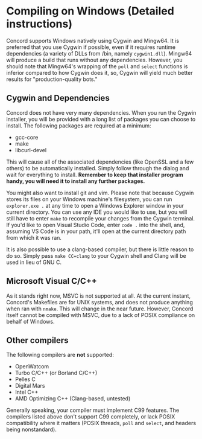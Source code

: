 # Compiling on Windows (Detailed instructions)

Concord supports Windows natively using Cygwin and Mingw64. It is preferred 
that you use Cygwin if possible, even if it requires runtime dependencies 
(a variety of DLLs from /bin, namely `cygwin1.dll`). Mingw64 will produce a 
build that runs without any dependencies. However, you should note that
Mingw64's wrapping of the `poll` and `select` functions is inferior compared
to how Cygwin does it, so, Cygwin will yield much better results for
"production-quality bots."

## Cygwin and Dependencies

Concord does not have very many dependencies. When you run the Cygwin 
installer, you will be provided with a long list of packages you can choose 
to install. The following packages are required at a minimum:
- gcc-core
- make
- libcurl-devel

This will cause all of the associated dependencies (like OpenSSL and a few 
others) to be automatically installed. Simply follow through the dialog and
wait for everything to install. **Remember to keep that installer program
handy, you will need it to install any further packages.**

You might also want to install git and vim. Please note that because Cygwin 
stores its files on your Windows machine's filesystem, you can run 
`explorer.exe .` at any time to open a Windows Explorer window in your current 
directory. You can use any IDE you would like to use, but you will still have
to enter `make` to recompile your changes from the Cygwin terminal. If you'd
like to open Visual Studio Code, enter `code .` into the shell, and, assuming
VS Code is in your path, it'll open at the current directory path from which
it was ran. 

It is also possible to use a clang-based compiler, but there is little reason 
to do so. Simply pass `make CC=clang` to your Cygwin shell and Clang will be 
used in lieu of GNU C.

## Microsoft Visual C/C++

As it stands right now, MSVC is not supported at all. At the current instant, 
Concord's Makefiles are for UNIX systems, and does not produce anything when
ran with `nmake`. This will change in the near future.  However, Concord itself
cannot be compiled with MSVC, due to a lack of POSIX compliance on behalf of 
Windows. 

## Other compilers

The following compilers are **not** supported:
- OpenWatcom
- Turbo C/C++ (or Borland C/C++)
- Pelles C
- Digital Mars
- Intel C++
- AMD Optimizing C++ (Clang-based, untested)

Generally speaking, your compiler must implement C99 features. The compilers 
listed above don't support C99 completely, or lack POSIX compatibility where
it matters (POSIX threads, `poll` and `select`, and headers being nonstandard).
